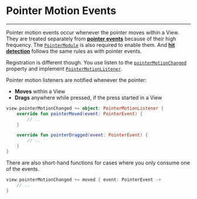# Pointer Motion Events
-----------------------

Pointer motion events occur whenever the pointer moves within a View. They are treated separately from [**pointer events**](pointer.md?id=pointer-handling)
because of their high frequency. The [`PointerModule`](pointer.md?id=pointer-handling-is-very-straight-forward-with-doodle) is also
required to enable them. And [**hit detection**](pointer.md?id=hit-detection) follows the same rules as with pointer events.

Registration is different though. You use listen to the [`pointerMotionChanged`](https://github.com/nacular/doodle/blob/master/Core/src/commonMain/kotlin/io/nacular/doodle/core/View.kt#L309)
property and implement [`PointerMotionListener`](https://github.com/nacular/doodle/blob/master/Core/src/commonMain/kotlin/io/nacular/doodle/event/PointerMotionListener.kt#L4).

Pointer motion listeners are notified whenever the pointer:
- **Moves** within a View
- **Drags** anywhere while pressed, if the press started in a View

```kotlin
view.pointerMotionChanged += object: PointerMotionListener {
    override fun pointerMoved(event: PointerEvent) {
        // ..
    }

    override fun pointerDragged(event: PointerEvent) {
        // ..
    }
}
```
There are also short-hand functions for cases where you only consume one of the events.

```kotlin
view.pointerMotionChanged += moved { event: PointerEvent ->
    // ..
}
```
